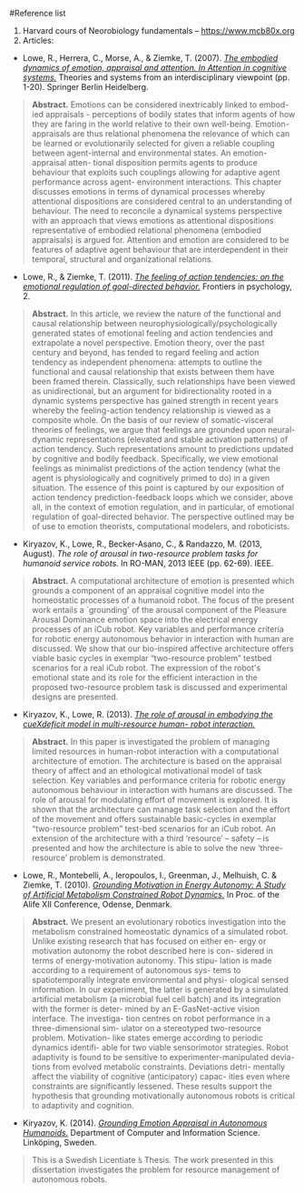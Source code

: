 #Reference list

1. Harvard cours of Neorobiology fundamentals – https://www.mcb80x.org 
2. Articles:

* Lowe, R., Herrera, C., Morse, A., & Ziemke, T. (2007). [*The embodied dynamics of emotion, appraisal and attention. In Attention in cognitive systems.*](https://drive.google.com/drive/folders/0BwvQgyvMme8cQkJBdmwwMFdOdUE) Theories and systems from an interdisciplinary viewpoint (pp. 1-20). Springer Berlin Heidelberg.

> **Abstract.** Emotions can be considered inextricably linked to embod- ied appraisals - perceptions of bodily states that inform agents of how they are faring in the world relative to their own well-being. Emotion- appraisals are thus relational phenomena the relevance of which can be learned or evolutionarily selected for given a reliable coupling between agent-internal and environmental states. An emotion-appraisal atten- tional disposition permits agents to produce behaviour that exploits such couplings allowing for adaptive agent performance across agent- environment interactions. This chapter discusses emotions in terms of dynamical processes whereby attentional dispositions are considered central to an understanding of behaviour. The need to reconcile a dynamical systems perspective with an approach that views emotions as attentional dispositions representative of embodied relational phenomena (embodied appraisals) is argued for. Attention and emotion are considered to be features of adaptive agent behaviour that are interdependent in their temporal, structural and organizational relations.

* Lowe, R., & Ziemke, T. (2011). [*The feeling of action tendencies: on the emotional regulation of goal-directed behavior.*](https://drive.google.com/drive/folders/0BwvQgyvMme8cQkJBdmwwMFdOdUE) Frontiers in psychology, 2.

> **Abstract.** In this article, we review the nature of the functional and causal relationship between neurophysiologically/psychologically generated states of emotional feeling and action tendencies and extrapolate a novel perspective. Emotion theory, over the past century and beyond, has tended to regard feeling and action tendency as independent phenomena: attempts to outline the functional and causal relationship that exists between them have been framed therein. Classically, such relationships have been viewed as unidirectional, but an argument for bidirectionality rooted in a dynamic systems perspective has gained strength in recent years whereby the feeling-action tendency relationship is viewed as a composite whole. On the basis of our review of somatic-visceral theories of feelings, we argue that feelings are grounded upon neural-dynamic representations (elevated and stable activation patterns) of action tendency. Such representations amount to predictions updated by cognitive and bodily feedback. Specifically, we view emotional feelings as minimalist predictions of the action tendency (what the agent is physiologically and cognitively primed to do) in a given situation. The essence of this point is captured by our exposition of action tendency prediction-feedback loops which we consider, above all, in the context of emotion regulation, and in particular, of emotional regulation of goal-directed behavior. The perspective outlined may be of use to emotion theorists, computational modelers, and roboticists.

* Kiryazov, K., Lowe, R., Becker-Asano, C., & Randazzo, M. (2013, August). *The role of arousal in two-resource problem tasks for humanoid service robots.* In RO-MAN, 2013 IEEE (pp. 62-69). IEEE.

> **Abstract.** A computational architecture of emotion is presented which grounds a component of an appraisal cognitive model into the homeostatic processes of a humanoid robot. The focus of the present work entails a `grounding' of the arousal component of the Pleasure Arousal Dominance emotion space into the electrical energy processes of an iCub robot. Key variables and performance criteria for robotic energy autonomous behavior in interaction with human are discussed. We show that our bio-inspired affective architecture offers viable basic cycles in exemplar “two-resource problem” testbed scenarios for a real iCub robot. The expression of the robot's emotional state and its role for the efficient interaction in the proposed two-resource problem task is discussed and experimental designs are presented.

* Kiryazov, K., Lowe, R. (2013). [*The role of arousal in embodying the cueXdeficit model in multi-resource human- robot interaction.*](https://drive.google.com/drive/folders/0BwvQgyvMme8cQkJBdmwwMFdOdUE) 

> **Abstract.** In this paper is investigated the problem of managing limited resources in human-robot interaction with a computational architecture of emotion. The architecture is based on the appraisal theory of affect and an ethological motivational model of task selection. Key variables and performance criteria for robotic energy autonomous behaviour in interaction with humans are discussed. The role of arousal for modulating effort of movement is explored. It is shown that the architecture can manage task selection and the effort of the movement and offers sustainable basic-cycles in exemplar “two-resource problem” test-bed scenarios for an iCub robot. An extension of the architecture with a third ‘resource’ – safety – is presented and how the architecture is able to solve the new ‘three- resource’ problem is demonstrated.

* Lowe, R., Montebelli, A., Ieropoulos, I., Greenman, J., Melhuish, C. & Ziemke, T. (2010). [*Grounding Motivation in Energy Autonomy: A Study of Artificial Metabolism Constrained Robot Dynamics.*](https://drive.google.com/drive/folders/0BwvQgyvMme8cQkJBdmwwMFdOdUE) In Proc. of the Alife XII Conference, Odense, Denmark.

> **Abstract.** We present an evolutionary robotics investigation into the metabolism constrained homeostatic dynamics of a simulated robot. Unlike existing research that has focused on either en- ergy or motivation autonomy the robot described here is con- sidered in terms of energy-motivation autonomy. This stipu- lation is made according to a requirement of autonomous sys- tems to spatiotemporally integrate environmental and physi- ological sensed information. In our experiment, the latter is generated by a simulated artificial metabolism (a microbial fuel cell batch) and its integration with the former is deter- mined by an E-GasNet-active vision interface. The investiga- tion centres on robot performance in a three-dimensional sim- ulator on a stereotyped two-resource problem. Motivation- like states emerge according to periodic dynamics identifi- able for two viable sensorimotor strategies. Robot adaptivity is found to be sensitive to experimenter-manipulated devia- tions from evolved metabolic constraints. Deviations detri- mentally affect the viability of cognitive (anticipatory) capac- ities even where constraints are significantly lessened. These results support the hypothesis that grounding motivationally autonomous robots is critical to adaptivity and cognition.

* Kiryazov, K. (2014). [*Grounding Emotion Appraisal in Autonomous Humanoids.*](https://drive.google.com/drive/folders/0BwvQgyvMme8cQkJBdmwwMFdOdUE) Department of Computer and Information Science. Linköping, Sweden.

>This is a Swedish Licentiate ́s Thesis. The work presented in this dissertation investigates the problem for resource management of autonomous robots.


